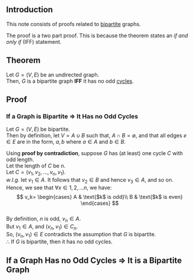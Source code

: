## Introduction
This note consists of proofs related to [bipartite](https://github.com/young170/Graph_Theory/blob/main/Graph_Fundamentals.md#bipartite) graphs.

The proof is a two part proof. This is because the theorem states an *if and only if* (IFF) statement.

## Theorem
Let $G = (V, E)$ be an undirected graph.<br>
Then, $G$ is a bipartite graph **IFF** it has no odd [cycles](https://github.com/young170/Graph_Theory/blob/main/Graph_Fundamentals.md#cycle).

## Proof
### If a Graph is Bipartite $\Rightarrow$ It Has no Odd Cycles
Let $G = (V, E)$ be bipartite.<br>
Then by definition, let $V = A \cup B$ such that, $A \cap B = \emptyset$, and that all edges $e \in E$ are in the form, ${a, b}$ where $a \in A$ and $b \in B$.

Using **proof by contradiction**, suppose $G$ has (at least) one cycle $C$ with odd length.<br>
Let the length of $C$ be $n$.<br>
Let $C = (v_1, v_2, ..., v_n, v_1)$.<br>
$w.l.g.$ let $v_1 \in A$. It follows that $v_2 \in B$ and hence $v_3 \in A$, and so on.<br>
Hence, we see that $\forall x \in {1, 2, ...n}$, we have:<br>
$$ v_k= \begin{cases} A & \text{$k$ is odd}\\ B & \text{$k$ is even} \end{cases} $$<br>
By definition, $n$ is odd, $v_n \in A$.<br>
But $v_1 \in A$, and $(v_n, v_1) \in C_n$.<br>
So, $(v_n, v_1) \in E$ contradicts the assumption that $G$ is bipartite.<br>
$\therefore$ If $G$ is bipartite, then it has no odd cycles.

## If a Graph Has no Odd Cycles $\Rightarrow$ It is a Bipartite Graph


